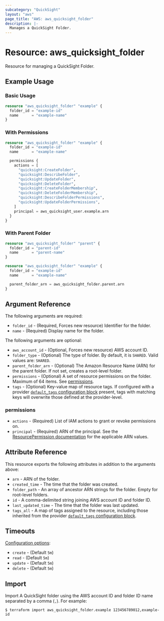 ```yaml
---
subcategory: "QuickSight"
layout: "aws"
page_title: "AWS: aws_quicksight_folder"
description: |-
  Manages a QuickSight Folder.
---
```


# Resource: aws_quicksight_folder

Resource for managing a QuickSight Folder.

## Example Usage

### Basic Usage

```terraform
resource "aws_quicksight_folder" "example" {
  folder_id = "example-id"
  name      = "example-name"
}
```

### With Permissions

```terraform
resource "aws_quicksight_folder" "example" {
  folder_id = "example-id"
  name      = "example-name"

  permissions {
    actions = [
      "quicksight:CreateFolder",
      "quicksight:DescribeFolder",
      "quicksight:UpdateFolder",
      "quicksight:DeleteFolder",
      "quicksight:CreateFolderMembership",
      "quicksight:DeleteFolderMembership",
      "quicksight:DescribeFolderPermissions",
      "quicksight:UpdateFolderPermissions",
    ]
    principal = aws_quicksight_user.example.arn
  }
}
```

### With Parent Folder

```terraform
resource "aws_quicksight_folder" "parent" {
  folder_id = "parent-id"
  name      = "parent-name"
}

resource "aws_quicksight_folder" "example" {
  folder_id = "example-id"
  name      = "example-name"

  parent_folder_arn = aws_quicksight_folder.parent.arn
}
```

## Argument Reference

The following arguments are required:

* `folder_id` - (Required, Forces new resource) Identifier for the folder.
* `name` - (Required) Display name for the folder.

The following arguments are optional:

* `aws_account_id` - (Optional, Forces new resource) AWS account ID.
* `folder_type` - (Optional) The type of folder. By default, it is `SHARED`. Valid values are: `SHARED`.
* `parent_folder_arn` - (Optional) The Amazon Resource Name (ARN) for the parent folder. If not set, creates a root-level folder.
* `permissions` - (Optional) A set of resource permissions on the folder. Maximum of 64 items. See [permissions](#permissions).
* `tags` - (Optional) Key-value map of resource tags. If configured with a provider [`default_tags` configuration block](/docs/providers/aws/index.html#default_tags-configuration-block) present, tags with matching keys will overwrite those defined at the provider-level.

### permissions

* `actions` - (Required) List of IAM actions to grant or revoke permissions on.
* `principal` - (Required) ARN of the principal. See the [ResourcePermission documentation](https://docs.aws.amazon.com/quicksight/latest/APIReference/API_ResourcePermission.html) for the applicable ARN values.

## Attribute Reference

This resource exports the following attributes in addition to the arguments above:

* `arn` - ARN of the folder.
* `created_time` - The time that the folder was created.
* `folder_path` - An array of ancestor ARN strings for the folder. Empty for root-level folders.
* `id` - A comma-delimited string joining AWS account ID and folder ID.
* `last_updated_time` - The time that the folder was last updated.
* `tags_all` - A map of tags assigned to the resource, including those inherited from the provider [`default_tags` configuration block](/docs/providers/aws/index.html#default_tags-configuration-block).

## Timeouts

[Configuration options](https://developer.hashicorp.com/terraform/language/resources/syntax#operation-timeouts):

* `create` - (Default `5m`)
* `read`   - (Default `5m`)
* `update` - (Default `5m`)
* `delete` - (Default `5m`)

## Import

Import A QuickSight folder using the AWS account ID and folder ID name separated by a comma (`,`). For example:

```
$ terraform import aws_quicksight_folder.example 123456789012,example-id
```
